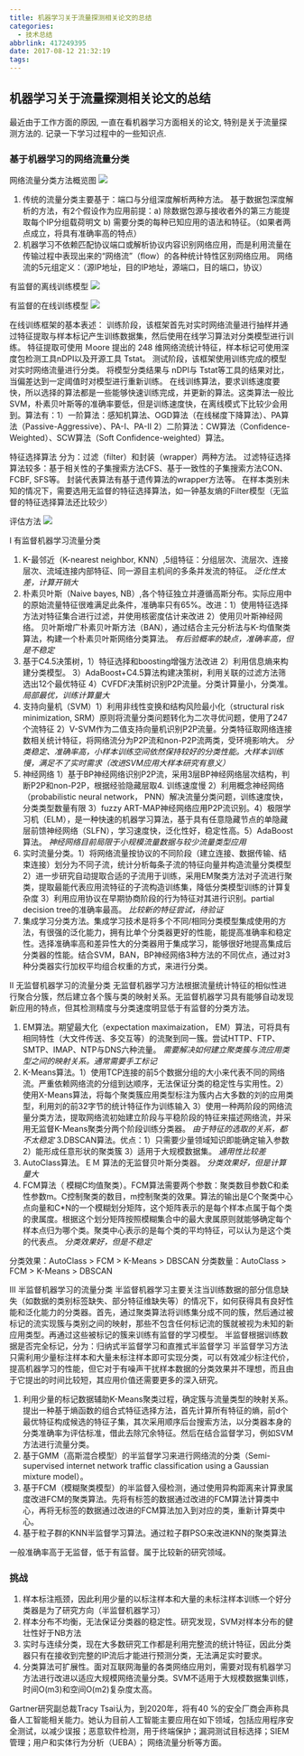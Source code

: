 ```yaml
---
title: 机器学习关于流量探测相关论文的总结
categories:
  - 技术总结
abbrlink: 417249395
date: 2017-08-12 21:32:19
tags:
---
```


## 机器学习关于流量探测相关论文的总结

最近由于工作方面的原因, 一直在看机器学习方面相关的论文, 特别是关于流量探测方法的. 记录一下学习过程中的一些知识点.

### 基于机器学习的网络流量分类
网络流量分类方法概览图
![](machine-learning-paper/01.png)

1. 传统的流量分类主要基于：端口与分组深度解析两种方法。
基于数据包深度解析的方法，有2个假设作为应用前提：a) 除数据包源与接收者外的第三方能提取每个IP分组载荷明文 b) 需要分类的每种已知应用的语法和特征。（如果者两点成立，将具有准确率高的特点）
2. 机器学习不依赖匹配协议端口或解析协议内容识别网络应用，而是利用流量在传输过程中表现出来的“网络流”（flow）的各种统计特性区别网络应用。
网络流的5元组定义：（源IP地址，目的IP地址，源端口，目的端口，协议）

有监督的离线训练模型
![](machine-learning-paper/02.png)

有监督的在线训练模型
![](machine-learning-paper/03.png)

在线训练框架的基本表述：
训练阶段，该框架首先对实时网络流量进行抽样并通过特征提取与样本标记产生训练数据集，然后使用在线学习算法对分类模型进行训练。 特征提取可使用 Ｍoore 提出的 248 维网络流统计特征，样本标记可使用深度包检测工具nDPI以及开源工具 Tstat。 测试阶段，该框架使用训练完成的模型对实时网络流量进行分类。 将模型分类结果与 nDPI与 Tstat等工具的结果对比，当偏差达到一定阈值时对模型进行重新训练。
在线训练算法，要求训练速度要快，所以选择的算法都是一些能够快速训练完成，并更新的算法。这类算法一般比SVM，朴素贝叶斯等的准确率要低，但是训练速度快，在离线模式下比较少会用到。算法有：1）一阶算法：感知机算法、OGD算法（在线梯度下降算法）、PA算法（Passive-Aggressive）、PA-I、PA-II 2）二阶算法：CW算法（Confidence-Weighted）、SCW算法（Soft Confidence-weighted）算法。

特征选择算法
分为：过滤（filter）和封装（wrapper）两种方法。
过滤特征选择算法较多：基于相关性的子集搜索方法CFS、基于一致性的子集搜索方法CON、FCBF, SFS等。
封装代表算法有基于遗传算法的wrapper方法等。
在样本类别未知的情况下，需要选用无监督的特征选择算法，如一钟基友熵的Filter模型（无监督的特征选择算法还比较少）

评估方法
![](machine-learning-paper/04.png)

I 有监督机器学习流量分类

1.  K-最邻近（K-nearest neighbor, KNN）,5组特征：分组层次、流层次、连接层次、流域连接内部特征、同一源目主机间的多条并发流的特征。 _泛化性太差，计算开销大_
2.  朴素贝叶斯（Naive bayes, NB）,各个特征独立并遵循高斯分布。实际应用中的原始流量特征很难满足此条件，准确率只有65%。改进：1）使用特征选择方法对特征集合进行过滤，并使用核密度估计来改进 2）使用贝叶斯神经网络。 贝叶斯增广朴素贝叶斯方法（BAN），通过结合主元分析法与K-均值聚类算法，构建一个朴素贝叶斯网络分类算法。 _有后验概率的缺点，准确率高，但是不稳定_
3. 基于C4.5决策树，1）特征选择和boosting增强方法改进 2）利用信息熵来构建分类模型。 3）AdaBoost+C4.5算法构建决策树，利用关联的过滤方法筛选出12个最优特征 4）CVFDF决策树识别P2P流量。分类计算量小，分类准。 _局部最优，训练计算量大_
4. 支持向量机（SVM）1）利用非线性变换和结构风险最小化（structural risk minimization, SRM）原则将流量分类问题转化为二次寻优问题，使用了247个流特征 2）V-SVM作为二值支持向量机识别P2P流量。分类特征取网络连接数相关统计特征，将网络流分为P2P流和non-P2P流两类，受环境影响大。 _分类稳定、准确率高，小样本训练空间依然保持较好的分类性能。大样本训练慢，满足不了实时需求（改进SVM应用大样本研究有意义）_
5. 神经网络 1）基于BP神经网络识别P2P流，采用3层BP神经网络层次结构，判断P2P和non-P2P，根据经验隐藏层取4. 训练速度慢 2）利用概念神经网络（probabilistic neural network， PNN）解决流量分类问题，训练速度快，分类类型数量有限 3）fuzzy ART-MAP神经网络应用P2P流识别。4）极限学习机（ELM），是一种快速的机器学习算法，基于具有任意隐藏节点的单隐藏层前馈神经网络（SLFN），学习速度快，泛化性好，稳定性高。5）AdaBoost算法。 _神经网络目前局限于小规模流量数据与较少流量类型应用_
6. 实时流量分类。1）将网络流量按协议的不同阶段（建立连接、数据传输、结束连接）划分为不同子流，统计分析每条子流的特征向量并构造流量分类模型 2）进一步研究自动提取合适的子流用于训练，采用EM聚类方法对子流进行聚类，提取最能代表应用流特征的子流构造训练集，降低分类模型训练的计算复杂度 3）利用应用协议在早期协商阶段的行为特征对其进行识别。partial decision tree的准确率最高。 _比较新的特征尝试，待验证_
7. 集成学习分类方法。集成学习技术是将多个不同/相同分类模型集成使用的方法，有很强的泛化能力，拥有比单个分类器更好的性能，能提高准确率和稳定性。选择准确率高和差异性大的分类器用于集成学习，能够很好地提高集成后分类器的性能。结合SVM，BAN，BP神经网络3种方法的不同优点，通过对3种分类器实行加权平均组合权重的方式，来进行分类。

II 无监督机器学习的流量分类
无监督机器学习方法根据流量统计特征的相似性进行聚合分簇，然后建立各个簇与类的映射关系。无监督机器学习具有能够自动发现新应用的特点，但其检测精度与分类速度明显低于有监督的分类方法。

1. EM算法。期望最大化（expectation maximaization， EM）算法，可将具有相同特性（大文件传送、多交互等）的流聚到同一簇。尝试HTTP、FTP、SMTP、IMAP、NTP与DNS六种流量。 _需要解决如何建立聚类簇与流应用类型之间的映射关系。通常需要手工标记_
2. K-Means算法。1）使用TCP连接的前5个数据分组的大小来代表不同的网络流。严重依赖网络流的分组到达顺序，无法保证分类的稳定性与实用性。2）使用X-Means算法，将每个聚类簇应用类型标注为簇内占大多数的刘的应用类型，利用刘的前32字节的统计特征作为训练输入 3）使用一种两阶段的网络流量分类方法，提取网络流初始建立阶段与平稳阶段的特征来描述网络流，并采用无监督K-Means聚类分两个阶段训练分类器。 _由于特征的选取的关系，都不太稳定_
3.DBSCAN算法。优点：1）只需要少量领域知识即能确定输入参数 2）能形成任意形状的聚类簇 3）适用于大规模数据集。 _通用性比较差_
4. AutoClass算法。ＥＭ 算法的无监督贝叶斯分类器。 _分类效果好，但是计算量大_
5. FCM算法（ 模糊C均值聚类）。FCM算法需要两个参数：聚类数目参数C和柔性参数m。C控制聚类的数目，m控制聚类的效果。算法的输出是C个聚类中心点向量和C*N的一个模糊划分矩阵，这个矩阵表示的是每个样本点属于每个类的隶属度。根据这个划分矩阵按照模糊集合中的最大隶属原则就能够确定每个样本点归为哪个类。聚类中心表示的是每个类的平均特征，可以认为是这个类的代表点。 _分类效果好，但是不稳定_

分类效果：AutoClass > FCM > K-Means > DBSCAN
分类数量：AutoClass > FCM >  K-Means > DBSCAN

III 半监督机器学习的流量分类
半监督机器学习主要关注当训练数据的部分信息缺失（如数据的类别标签缺失、部分特征维缺失等）的情况下，如何获得具有良好性能和泛化能力的分类器。首先，通过聚类算法将训练集分成不同的簇，然后通过被标记的流实现簇与类别之间的映射，那些不包含任何标记流的簇就被视为未知的新应用类型。再通过这些被标记的簇来训练有监督的学习模型。
半监督根据训练数据是否完全标记，分为：归纳式半监督学习和直推式半监督学习
半监督学习方法只需利用少量标注样本和大量未标注样本即可实现分类，可以有效减少标注代价，提高机器学习的性能，但它对于有噪声干扰样本数据的分类效果并不理想，而且由于它提出的时间比较短，其应用价值还需要更多的深入研究。

1. 利用少量的标记数据辅助K-Means聚类过程，确定簇与流量类型的映射关系。提出一种基于熵函数的组合式特征选择方法，首先计算所有特征的熵，前d个最优特征构成候选的特征子集，其次采用顺序后台搜索方法，以分类器本身的分类准确率为评估标准，借此去除冗余特征。然后在结合监督学习，例如SVM方法进行流量分类。
2. 基于GMM（高斯混合模型）的半监督学习来进行网络流的分类（Semi-supervised internet network traffic classification using a Gaussian mixture model）。
3. 基于FCM（模糊聚类模型）的半监督入侵检测，通过使用异构距离来计算隶属度改进FCM的聚类算法。先将有标签的数据通过改进的FCM算法计算类中心，再将无标签的数据通过改进的FCM算法加入到对应的类，重新计算类中心。
4. 基于粒子群的KNN半监督学习算法。通过粒子群PSO来改进KNN的聚类算法

一般准确率高于无监督，低于有监督。属于比较新的研究领域。


### 挑战

1. 样本标注瓶颈，因此利用少量的以标注样本和大量的未标注样本训练一个好分类器是为了研究方向（半监督机器学习）
2. 样本分布不均衡，无法保证分类器的稳定性。研究发现，SVM对样本分布的健壮性好于NB方法
3. 实时与连续分类，现在大多数研究工作都是利用完整流的统计特征，因此分类器只有在接收到完整的IP流后才能进行预测分类，无法满足实时要求。
4. 分类算法可扩展性。面对互联网海量的各类网络应用刘，需要对现有机器学习方法进行改进以适应大规模网络流量分类。SVM不适用于大规模数据集训练，时间O(m3)和空间O(m2)复杂度太高。

Gartner研究副总裁Tracy Tsai认为，到2020年，将有40 %的安全厂商会声称具备人工智能相关能力。她认为目前人工智能主要应用在如下领域，包括应用程序安全测试，以减少误报；恶意软件检测，用于终端保护；漏洞测试目标选择；SIEM管理；用户和实体行为分析（UEBA）； 网络流量分析等方面。
